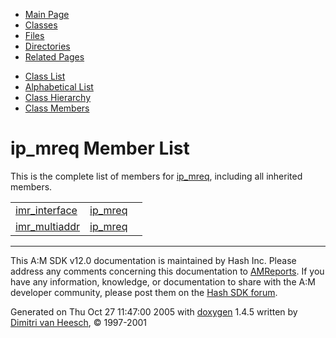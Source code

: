 <div class="tabs">

- [Main Page](index.md)
- <span id="current">[Classes](annotated.md)</span>
- [Files](files.md)
- [Directories](dirs.md)
- [Related Pages](pages.md)

</div>

<div class="tabs">

- [Class List](annotated.md)
- [Alphabetical List](classes.md)
- [Class Hierarchy](hierarchy.md)
- [Class Members](functions.md)

</div>

# ip_mreq Member List

This is the complete list of members for <a href="structip__mreq.md" class="el">ip_mreq</a>, including all inherited members.

|  |  |  |
|----|----|----|
| <a href="structip__mreq.md#4288e3ba1a5c5ec1d05b776d0373c16c" class="el">imr_interface</a> | <a href="structip__mreq.md" class="el">ip_mreq</a> |  |
| <a href="structip__mreq.md#09c91d13a391ca0f7965eaeac9b02aba" class="el">imr_multiaddr</a> | <a href="structip__mreq.md" class="el">ip_mreq</a> |  |

------------------------------------------------------------------------

<span class="small">This A:M SDK v12.0 documentation is maintained by Hash Inc. Please address any comments concerning this documentation to [AMReports](http://www.hash.com/reports). If you have any information, knowledge, or documentation to share with the A:M developer community, please post them on the [Hash SDK forum](http://www.hash.com/forums/index.php?showforum=11).</span>

Generated on Thu Oct 27 11:47:00 2005 with [<span class="image placeholder" original-image-src="doxygen.png" original-image-title="" height="45" width="100" align="middle" border="0">doxygen</span>](http://www.doxygen.org/index.html) 1.4.5 written by [Dimitri van Heesch](mailto:dimitri@stack.nl), © 1997-2001

